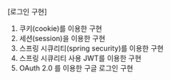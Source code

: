 [로그인 구현]

1. 쿠키(cookie)를 이용한 구현
2. 세션(session)을 이용한 구현
3. 스프링 시큐리티(spring security)를 이용한 구현
4. 스프링 시큐리티 사용 JWT를 이용한 구현
5. OAuth 2.0 를 이용한 구글 로그인 구현